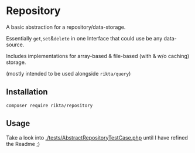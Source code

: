 # Repository

A basic abstraction for a repository/data-storage.

Essentially `get`,`set`&`delete` in one Interface that could use be any data-source.

Includes implementations for array-based & file-based (with & w/o caching) storage.

(mostly intended to be used alongside `rikta/query`)

## Installation 

`composer require rikta/repository`

## Usage

Take a look into [./tests/AbstractRepositoryTestCase.php](tests/AbstractRepositoryTestCase.php) until I have refined
the Readme ;)
